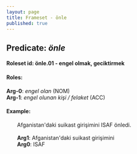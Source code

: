 ```yaml
---
layout: page
title: Frameset - önle
published: true
---
```

<h2>Predicate: <i>önle</i></h2>
<h4>Roleset id: önle.01 - engel olmak, geciktirmek<br>
<h4>Roles:</h4>
<b>Arg-0</b>: <i>engel olan</i>  (NOM) <br>
<b>Arg-1</b>: <i>engel olunan kişi / felaket</i>  (ACC) <br>
<h4>Example:</h4>
&emsp;&emsp;Afganistan'daki suikast girişimini ISAF önledi.<br><br>
&emsp;&emsp;<b>Arg1</b>:  Afganistan'daki suikast girişimini<br>
&emsp;&emsp;<b>Arg0</b>:  ISAF<br>

